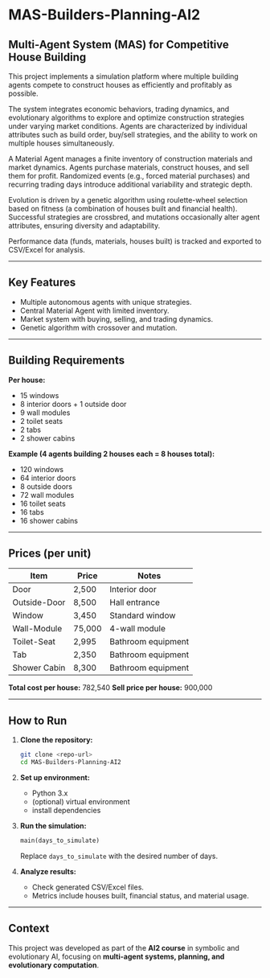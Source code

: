 
# MAS-Builders-Planning-AI2

## Multi-Agent System (MAS) for Competitive House Building

This project implements a simulation platform where multiple building agents compete to construct houses as efficiently and profitably as possible.

The system integrates economic behaviors, trading dynamics, and evolutionary algorithms to explore and optimize construction strategies under varying market conditions. Agents are characterized by individual attributes such as build order, buy/sell strategies, and the ability to work on multiple houses simultaneously.

A Material Agent manages a finite inventory of construction materials and market dynamics. Agents purchase materials, construct houses, and sell them for profit. Randomized events (e.g., forced material purchases) and recurring trading days introduce additional variability and strategic depth.

Evolution is driven by a genetic algorithm using roulette-wheel selection based on fitness (a combination of houses built and financial health). Successful strategies are crossbred, and mutations occasionally alter agent attributes, ensuring diversity and adaptability.

Performance data (funds, materials, houses built) is tracked and exported to CSV/Excel for analysis.

---

## Key Features

* Multiple autonomous agents with unique strategies.
* Central Material Agent with limited inventory.
* Market system with buying, selling, and trading dynamics.
* Genetic algorithm with crossover and mutation.

---

## Building Requirements

**Per house:**

* 15 windows
* 8 interior doors + 1 outside door
* 9 wall modules
* 2 toilet seats
* 2 tabs
* 2 shower cabins

**Example (4 agents building 2 houses each = 8 houses total):**

* 120 windows
* 64 interior doors
* 8 outside doors
* 72 wall modules
* 16 toilet seats
* 16 tabs
* 16 shower cabins

---

## Prices (per unit)

| Item         | Price  | Notes              |
| ------------ | ------ | ------------------ |
| Door         | 2,500  | Interior door      |
| Outside-Door | 8,500  | Hall entrance      |
| Window       | 3,450  | Standard window    |
| Wall-Module  | 75,000 | 4-wall module      |
| Toilet-Seat  | 2,995  | Bathroom equipment |
| Tab          | 2,350  | Bathroom equipment |
| Shower Cabin | 8,300  | Bathroom equipment |

**Total cost per house:** 782,540
**Sell price per house:** 900,000

---

## How to Run

1. **Clone the repository:**

   ```bash
   git clone <repo-url>
   cd MAS-Builders-Planning-AI2
   ```

2. **Set up environment:**

   * Python 3.x
   * (optional) virtual environment
   * install dependencies

3. **Run the simulation:**

   ```python
   main(days_to_simulate)
   ```

   Replace `days_to_simulate` with the desired number of days.

4. **Analyze results:**

   * Check generated CSV/Excel files.
   * Metrics include houses built, financial status, and material usage.

---

## Context

This project was developed as part of the **AI2 course** in symbolic and evolutionary AI, focusing on **multi-agent systems, planning, and evolutionary computation**.


